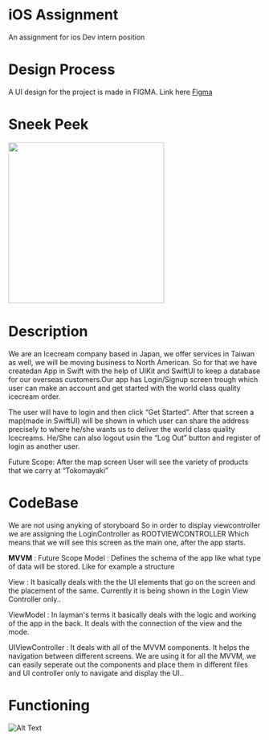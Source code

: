 # iOS Assignment
An assignment for ios Dev intern position

# Design Process

A UI design for the project is made in FIGMA. Link here [Figma](https://www.figma.com/file/CfOYxSJXEGT32VU05M2xzH/Hapramp-Assignment?node-id=0%3A1)

# Sneek Peek

<!-- ![Screenshot](Login.png =250x250) -->
<img src="https://github.com/solankidivyam/assignment_ios/blob/main/Login.png" width="310" height="320">

# Description
We are an Icecream company based in Japan, we offer services in Taiwan as well, we will be moving business to North American. So for that we have createdan App in Swift with the help of UIKit and SwiftUI to keep a database for our overseas customers.Our app has Login/Signup screen trough which user can make an account and get started with the world class quality icecream order.

The user will have to login and then click “Get Started”. After that screen a map(made in SwiftUI) will be shown in which user can share the address precisely to where he/she wants us to deliver the world class quality Icecreams. He/She can also logout usin the “Log Out” button and register of login as another user.

Future Scope:
After the map screen User will see the variety of products that we carry at “Tokomayaki”

# CodeBase
We are not using anyking of storyboard
So in order to display viewcontroller we are assigning the LoginController as ROOTVIEWCONTROLLER
Which means that we will see this screen as the main one, after the app starts.

**MVVM** : Future Scope
Model : Defines the schema of the app like what type of data will be stored. Like for example a structure

View : It basically deals with the the UI elements that go on the screen and the placement of the same. Currently it is being shown in the Login View Controller only..

ViewModel : In layman's terms it basically deals with the logic and working of the app in the back. It deals with the connection of the view and the mode.

UIViewController : It deals with all of the MVVM components. It helps the navigation between different screens.
We are using it for all the MVVM, we can easily seperate out the components and place them in different files and UI controller only to
navigate and display the UI..

# Functioning

![Alt Text](https://github.com/solankidivyam/assignment_ios/blob/main/GIF.gif)
